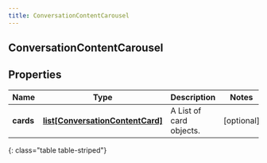 ```yaml
---
title: ConversationContentCarousel
---
```

## ConversationContentCarousel

## Properties

|Name | Type | Description | Notes|
|------------ | ------------- | ------------- | -------------|
| **cards** | [**list[ConversationContentCard]**](ConversationContentCard.html) | A List of card objects. | [optional] |
{: class="table table-striped"}


